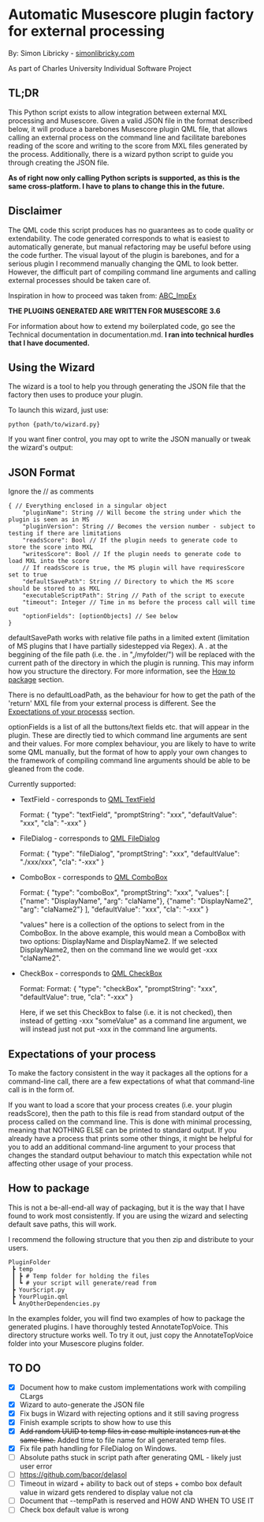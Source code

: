 # Automatic Musescore plugin factory for external processing
By: Simon Libricky - [simonlibricky.com](www.simonlibricky.com)

As part of Charles University Individual Software Project

## TL;DR
This Python script exists to allow integration between external MXL processing and Musescore. Given a valid JSON file in the format described below, it will produce a barebones Musescore plugin QML file, that allows calling an external process on the command line and facilitate barebones reading of the score and writing to the score from MXL files generated by the process. Additionally, there is a wizard python script to guide you through creating the JSON file.

**As of right now only calling Python scripts is supported, as this is the same cross-platform. I have to plans to change this in the future.**

## Disclaimer
The QML code this script produces has no guarantees as to code quality or extendability. The code generated corresponds to what is easiest to automatically generate, but manual refactoring may be useful before using the code further. The visual layout of the plugin is barebones, and for a serious plugin I recommend manually changing the QML to look better. However, the difficult part of compiling command line arguments and calling external processes should be taken care of.

Inspiration in how to proceed was taken from: [ABC_ImpEx](https://github.com/mist13/ABC_ImpEx)

**THE PLUGINS GENERATED ARE WRITTEN FOR MUSESCORE 3.6**

For information about how to extend my boilerplated code, go see the Technical documentation in documentation.md. **I ran into technical hurdles that I have documented.**

## Using the Wizard
The wizard is a tool to help you through generating the JSON file that the factory then uses to produce your plugin.

To launch this wizard, just use:

```
python {path/to/wizard.py}
```

If you want finer control, you may opt to write the JSON manually or tweak the wizard's output:

## JSON Format
Ignore the // as comments
```
{ // Everything enclosed in a singular object
    "pluginName": String // Will become the string under which the plugin is seen as in MS
    "pluginVersion": String // Becomes the version number - subject to testing if there are limitations
    "readsScore": Bool // If the plugin needs to generate code to store the score into MXL
    "writesScore": Bool // If the plugin needs to generate code to load MXL into the score
    // If readsScore is true, the MS plugin will have requiresScore set to true
    "defaultSavePath": String // Directory to which the MS score should be stored to as MXL
    "executableScriptPath": String // Path of the script to execute
    "timeout": Integer // Time in ms before the process call will time out
    "optionFields": [optionObjects] // See below
}
```

defaultSavePath works with relative file paths in a limited extent (limitation of MS plugins that I have partially sidestepped via Regex). A . at the beggining of the file path (i.e. the . in "<u>.</u>/myfolder/") will be replaced with the current path of the directory in which the plugin is running. This may inform how you structure the directory. For more information, see the [How to package](#how-to-package) section.

There is no defaultLoadPath, as the behaviour for how to get the path of the 'return' MXL file from your external process is different. See the [Expectations of your processs](#expectations-of-your-process) section.

optionFields is a list of all the buttons/text fields etc. that will appear in the plugin. These are directly tied to which command line arguments are sent and their values. For more complex behaviour, you are likely to have to write some QML manually, but the format of how to apply your own changes to the framework of compiling command line arguments should be able to be gleaned from the code.

Currently supported:

- TextField - corresponds to [QML TextField](https://doc.qt.io/qt-5/qml-qtquick-controls-textfield.html)

    Format: { "type": "textField", "promptString": "xxx", "defaultValue": "xxx", "cla": "-xxx" }

- FileDialog - corresponds to [QML FileDialog](https://doc.qt.io/qt-5/qml-qtquick-dialogs-filedialog.html)

    Format: { "type": "fileDialog", "promptString": "xxx", "defaultValue": "./xxx/xxx", "cla": "-xxx" }

- ComboBox - corresponds to [QML ComboBox](https://doc.qt.io/qt-5/qml-qtquick-controls2-combobox.html)

    Format: { "type": "comboBox", "promptString": "xxx", "values": [ {"name": "DisplayName", "arg": "claName"}, {"name": "DisplayName2", "arg": "claName2"} ], "defaultValue": "xxx", "cla": "-xxx" }

    "values" here is a collection of the options to select from in the ComboBox. In the above example, this would mean a ComboBox with two options: DisplayName and DisplayName2. If we selected DisplayName2, then on the command line we would get -xxx "claName2".

- CheckBox - corresponds to [QML CheckBox](https://doc.qt.io/qt-5/qml-qtquick-controls2-checkbox.html)

    Format: Format: { "type": "checkBox", "promptString": "xxx", "defaultValue": true, "cla": "-xxx" }

    Here, if we set this CheckBox to false (i.e. it is not checked), then instead of getting -xxx "someValue" as a command line argument, we will instead just not put -xxx in the command line arguments.

## Expectations of your process
To make the factory consistent in the way it packages all the options for a command-line call, there are a few expectations of what that command-line call is in the form of.

If you want to load a score that your process creates (i.e. your plugin readsScore), then the path to this file is read from standard output of the process called on the command line. This is done with minimal processing, meaning that NOTHING ELSE can be printed to standard output. If you already have a process that prints some other things, it might be helpful for you to add an additional command-line argument to your process that changes the standard output behaviour to match this expectation while not affecting other usage of your process.

## How to package

This is not a be-all-end-all way of packaging, but it is the way that I have found to work most consistently. If you are using the wizard and selecting default save paths, this will work.

I recommend the following structure that you then zip and distribute to your users.

```
PluginFolder
 ┣ temp
 ┃ ┣ # Temp folder for holding the files
 ┃ ┗ # your script will generate/read from
 ┣ YourScript.py
 ┣ YourPlugin.qml
 ┗ AnyOtherDependencies.py
```

In  the examples folder, you will find two examples of how to package the generated plugins. I have thoroughly tested AnnotateTopVoice. This directory structure works well. To try it out, just copy the AnnotateTopVoice folder into your Musescore plugins folder.

## TO DO

- [x] Document how to make custom implementations work with compiling CLargs
- [x] Wizard to auto-generate the JSON file
- [x] Fix bugs in Wizard with rejecting options and it still saving progress
- [x] Finish example scripts to show how to use this
- [x] <del>Add random UUID to temp files in case multiple instances run at the same time.</del> Added time to file name for all generated temp files.
- [x] Fix file path handling for FileDialog on Windows.
- [ ] Absolute paths stuck in script path after generating QML - likely just user error
- [ ] https://github.com/bacor/delasol
- [ ] Timeout in wizard + ability to back out of steps + combo box default value in wizard gets rendered to display value not cla
- [ ] Document that --tempPath is reserved and HOW AND WHEN TO USE IT
- [ ] Check box default value is wrong
